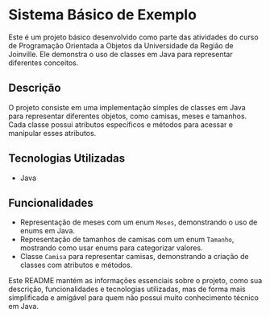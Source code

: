 # Sistema Básico de Exemplo

Este é um projeto básico desenvolvido como parte das atividades do curso de Programação Orientada a Objetos da Universidade da Região de Joinville. Ele demonstra o uso de classes em Java para representar diferentes conceitos.

## Descrição

O projeto consiste em uma implementação simples de classes em Java para representar diferentes objetos, como camisas, meses e tamanhos. Cada classe possui atributos específicos e métodos para acessar e manipular esses atributos.

## Tecnologias Utilizadas

- Java

## Funcionalidades

- Representação de meses com um enum `Meses`, demonstrando o uso de enums em Java.
- Representação de tamanhos de camisas com um enum `Tamanho`, mostrando como usar enums para categorizar valores.
- Classe `Camisa` para representar camisas, demonstrando a criação de classes com atributos e métodos.

Este README mantém as informações essenciais sobre o projeto, como sua descrição, funcionalidades e tecnologias utilizadas, mas de forma mais simplificada e amigável para quem não possui muito conhecimento técnico em Java.
